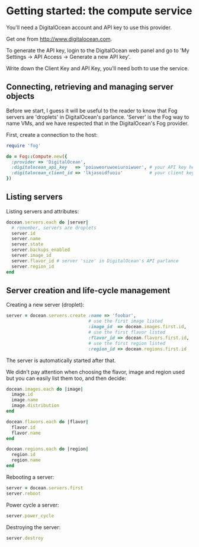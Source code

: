 # Getting started: the compute service

You'll need a DigitalOcean account and API key to use this provider.

Get one from http://www.digitalocean.com.

To generate the API key, login to the DigitalOcean web panel and go to 
'My Settings -> API Access -> Generate a new API key'.

Write down the Client Key and API Key, you'll need both to use the service.


## Connecting, retrieving and managing server objects

Before we start, I guess it will be useful to the reader to know
that Fog servers are 'droplets' in DigitalOcean's parlance. 
'Server' is the Fog way to name VMs, and we have
respected that in the DigitalOcean's Fog provider.

First, create a connection to the host:

```ruby
require 'fog'

do = Fog::Compute.new({
  :provider => 'DigitalOcean',
  :digitalocean_api_key   => 'poiuweoruwoeiuroiwuer', # your API key here
  :digitalocean_client_id => 'lkjasoidfuoiu'          # your client key here
})
```

## Listing servers

Listing servers and attributes:

```ruby
docean.servers.each do |server|
  # remember, servers are droplets
  server.id
  server.name
  server.state
  server.backups_enabled
  server.image_id
  server.flavor_id # server 'size' in DigitalOcean's API parlance
  server.region_id
end
```

## Server creation and life-cycle management

Creating a new server (droplet):

```ruby
server = docean.servers.create :name => 'foobar',
                               # use the first image listed
                               :image_id  => docean.images.first.id,
                               # use the first flavor listed
                               :flavor_id => docean.flavors.first.id,
                               # use the first region listed 
                               :region_id => docean.regions.first.id
```

The server is automatically started after that.

We didn't pay attention when choosing the flavor, image and region used
but you can easily list them too, and then decide:

```ruby
docean.images.each do |image|
  image.id
  image.name
  image.distribution
end

docean.flavors.each do |flavor|
  flavor.id
  flavor.name
end

docean.regions.each do |region|
  region.id
  region.name
end

```

Rebooting a server:

```ruby
server = docean.servers.first
server.reboot
```

Power cycle a server:

```ruby
server.power_cycle
```

Destroying the server:

```ruby
server.destroy
```


